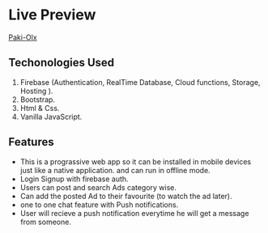 # Live Preview
[Paki-Olx](https://paki-olx.firebaseapp.com/)

## Techonologies Used
1. Firebase (Authentication, RealTime Database, Cloud functions, Storage, Hosting ).
2. Bootstrap.
3. Html & Css.
4. Vanilla JavaScript.

## Features
- This is a prograssive web app so it can be installed in mobile devices just
like a native application. and can run in offline mode.
- Login Signup with firebase auth.
- Users can post and search Ads category wise.
- Can add the posted Ad to their favourite (to watch the ad later).
- one to one chat feature with Push notifications.
- User will recieve a push notification everytime he will get a message from someone.
